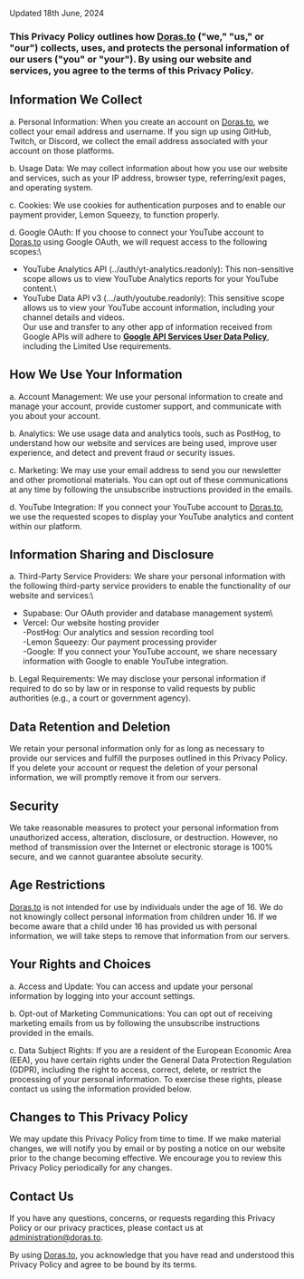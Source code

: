 Updated 18th June, 2024

### This Privacy Policy outlines how [Doras.to](https://doras.to) ("we," "us," or "our") collects, uses, and protects the personal information of our users ("you" or "your"). By using our website and services, you agree to the terms of this Privacy Policy.

## **Information We Collect**

a. Personal Information: When you create an account on [Doras.to](https://doras.to), we collect your email address and username. If you sign up using GitHub, Twitch, or Discord, we collect the email address associated with your account on those platforms.

b. Usage Data: We may collect information about how you use our website and services, such as your IP address, browser type, referring/exit pages, and operating system.

c. Cookies: We use cookies for authentication purposes and to enable our payment provider, Lemon Squeezy, to function properly.

d. Google OAuth: If you choose to connect your YouTube account to [Doras.to](https://doras.to) using Google OAuth, we will request access to the following scopes:\
- YouTube Analytics API (../auth/yt-analytics.readonly): This non-sensitive scope allows us to view YouTube Analytics reports for your YouTube content.\
- YouTube Data API v3 (.../auth/youtube.readonly): This sensitive scope allows us to view your YouTube account information, including your channel details and videos.\
Our use and transfer to any other app of information received from Google APIs will adhere to **[Google API Services User Data Policy](https://developers.google.com/terms/api-services-user-data-policy#additional_requirements_for_specific_api_scopes)**, including the Limited Use requirements.

## **How We Use Your Information&#xA0;**

a. Account Management: We use your personal information to create and manage your account, provide customer support, and communicate with you about your account.

b. Analytics: We use usage data and analytics tools, such as PostHog, to understand how our website and services are being used, improve user experience, and detect and prevent fraud or security issues.

c. Marketing: We may use your email address to send you our newsletter and other promotional materials. You can opt out of these communications at any time by following the unsubscribe instructions provided in the emails.

d. YouTube Integration: If you connect your YouTube account to [Doras.to](https://doras.to), we use the requested scopes to display your YouTube analytics and content within our platform.

## **Information Sharing and Disclosure**

a. Third-Party Service Providers: We share your personal information with the following third-party service providers to enable the functionality of our website and services:\
- Supabase: Our OAuth provider and database management system\
- Vercel: Our website hosting provider\
-PostHog: Our analytics and session recording tool\
-Lemon Squeezy: Our payment processing provider\
-Google: If you connect your YouTube account, we share necessary information with Google to enable YouTube integration.

b. Legal Requirements: We may disclose your personal information if required to do so by law or in response to valid requests by public authorities (e.g., a court or government agency).

## **Data Retention and Deletion**

We retain your personal information only for as long as necessary to provide our services and fulfill the purposes outlined in this Privacy Policy. If you delete your account or request the deletion of your personal information, we will promptly remove it from our servers.

## **Security**

We take reasonable measures to protect your personal information from unauthorized access, alteration, disclosure, or destruction. However, no method of transmission over the Internet or electronic storage is 100% secure, and we cannot guarantee absolute security.

## **Age Restrictions**

[Doras.to](https://doras.to) is not intended for use by individuals under the age of 16. We do not knowingly collect personal information from children under 16. If we become aware that a child under 16 has provided us with personal information, we will take steps to remove that information from our servers.

## **Your Rights and Choices**

a. Access and Update: You can access and update your personal information by logging into your account settings.

b. Opt-out of Marketing Communications: You can opt out of receiving marketing emails from us by following the unsubscribe instructions provided in the emails.

c. Data Subject Rights: If you are a resident of the European Economic Area (EEA), you have certain rights under the General Data Protection Regulation (GDPR), including the right to access, correct, delete, or restrict the processing of your personal information. To exercise these rights, please contact us using the information provided below.

## **Changes to This Privacy Policy**

We may update this Privacy Policy from time to time. If we make material changes, we will notify you by email or by posting a notice on our website prior to the change becoming effective. We encourage you to review this Privacy Policy periodically for any changes.

## **Contact Us**

If you have any questions, concerns, or requests regarding this Privacy Policy or our privacy practices, please contact us at <administration@doras.to>.

By using [Doras.to](https://doras.to), you acknowledge that you have read and understood this Privacy Policy and agree to be bound by its terms.
